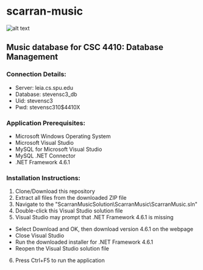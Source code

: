 # scarran-music
![alt text](https://images.samsung.com/is/image/samsung/p5/au/faq/samsung-music.png?$ORIGIN_PNG$)

## Music database for CSC 4410: Database Management

### Connection Details:
- Server:   leia.cs.spu.edu
- Database: stevensc3_db
- Uid:      stevensc3
- Pwd:      stevensc310$4410X

### Application Prerequisites:
- Microsoft Windows Operating System
- Microsoft Visual Studio
- MySQL for Microsoft Visual Studio
- MySQL .NET Connector
- .NET Framework 4.6.1

### Installation Instructions:
1. Clone/Download this repository
2. Extract all files from the downloaded ZIP file
3. Navigate to the "ScarranMusicSolution\\ScarranMusic\\ScarranMusic.sln"
4. Double-click this Visual Studio solution file
5. Visual Studio may prompt that .NET Framework 4.6.1 is missing
- Select Download and OK, then download version 4.6.1 on the webpage
- Close Visual Studio
- Run the downloaded installer for .NET Framework 4.6.1
- Reopen the Visual Studio solution file
6. Press Ctrl+F5 to run the application
